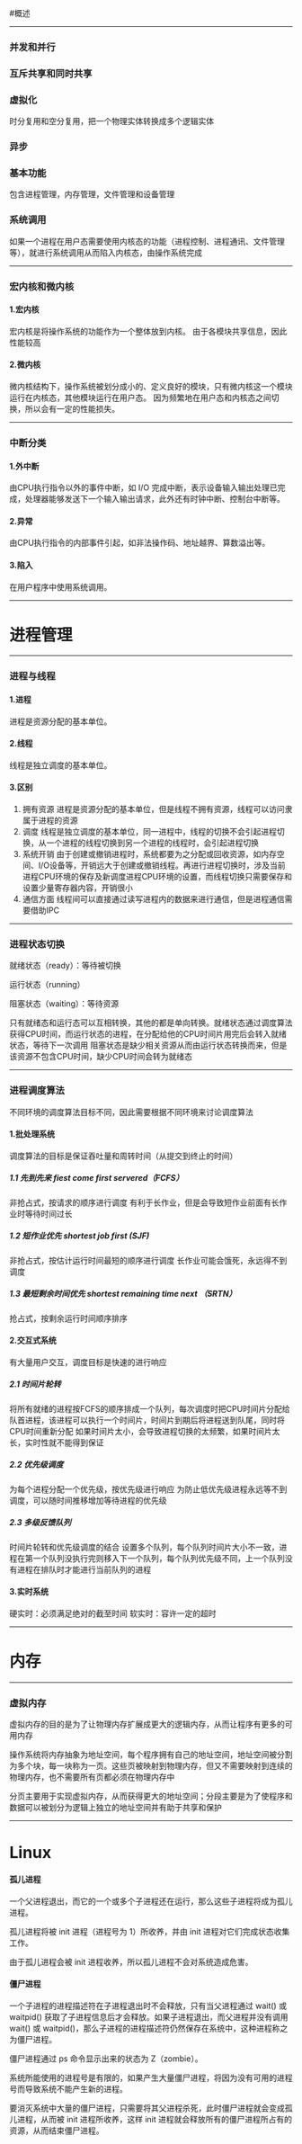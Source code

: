 #概述
***
### 并发和并行

### 互斥共享和同时共享

### 虚拟化
时分复用和空分复用，把一个物理实体转换成多个逻辑实体

### 异步

### 基本功能
包含进程管理，内存管理，文件管理和设备管理

### 系统调用
如果一个进程在用户态需要使用内核态的功能（进程控制、进程通讯、文件管理等），就进行系统调用从而陷入内核态，由操作系统完成
***
### 宏内核和微内核
#### 1.宏内核
宏内核是将操作系统的功能作为一个整体放到内核。
由于各模块共享信息，因此性能较高
#### 2.微内核
微内核结构下，操作系统被划分成小的、定义良好的模块，只有微内核这一个模块运行在内核态，其他模块运行在用户态。
因为频繁地在用户态和内核态之间切换，所以会有一定的性能损失。
***
### 中断分类
#### 1.外中断
由CPU执行指令以外的事件中断，如 I/O 完成中断，表示设备输入输出处理已完成，处理器能够发送下一个输入输出请求，此外还有时钟中断、控制台中断等。
#### 2.异常
由CPU执行指令的内部事件引起，如非法操作码、地址越界、算数溢出等。
#### 3.陷入
在用户程序中使用系统调用。
***
# 进程管理
***
### 进程与线程
#### 1.进程
进程是资源分配的基本单位。
#### 2.线程
线程是独立调度的基本单位。
#### 3.区别
1. 拥有资源
进程是资源分配的基本单位，但是线程不拥有资源，线程可以访问隶属于进程的资源
2. 调度
线程是独立调度的基本单位，同一进程中，线程的切换不会引起进程切换，从一个进程的线程切换到另一个进程的线程时，会引起进程切换
3. 系统开销
由于创建或撤销进程时，系统都要为之分配或回收资源，如内存空间、I/O设备等，开销远大于创建或撤销线程。再进行进程切换时，涉及当前进程CPU环境的保存及新调度进程CPU环境的设置，而线程切换只需要保存和设置少量寄存器内容，开销很小
4. 通信方面
线程间可以直接通过读写进程内的数据来进行通信，但是进程通信需要借助IPC
***
### 进程状态切换
就绪状态（ready）：等待被切换

运行状态（running）

阻塞状态（waiting）：等待资源

只有就绪态和运行态可以互相转换，其他的都是单向转换。就绪状态通过调度算法获得CPU时间，而运行状态的进程，在分配给他的CPU时间片用完后会转入就绪状态，等待下一次调用
阻塞状态是缺少相关资源从而由运行状态转换而来，但是该资源不包含CPU时间，缺少CPU时间会转为就绪态
***
### 进程调度算法
不同环境的调度算法目标不同，因此需要根据不同环境来讨论调度算法
#### 1.批处理系统
调度算法的目标是保证吞吐量和周转时间（从提交到终止的时间）
##### 1.1 先到先来 fiest come first servered（FCFS）
非抢占式，按请求的顺序进行调度
有利于长作业，但是会导致短作业前面有长作业时等待时间过长
##### 1.2 短作业优先 shortest job first (SJF)
非抢占式，按估计运行时间最短的顺序进行调度
长作业可能会饿死，永远得不到调度
##### 1.3 最短剩余时间优先 shortest remaining time next （SRTN）
抢占式，按剩余运行时间顺序排序

#### 2.交互式系统
有大量用户交互，调度目标是快速的进行响应
##### 2.1 时间片轮转
将所有就绪的进程按FCFS的顺序排成一个队列，每次调度时把CPU时间片分配给队首进程，该进程可以执行一个时间片，时间片到期后将进程送到队尾，同时将CPU时间重新分配
如果时间片太小，会导致进程切换的太频繁，如果时间片太长，实时性就不能得到保证
##### 2.2 优先级调度
为每个进程分配一个优先级，按优先级进行响应
为防止低优先级进程永远等不到调度，可以随时间推移增加等待进程的优先级
##### 2.3 多级反馈队列
时间片轮转和优先级调度的结合
设置多个队列，每个队列时间片大小不一致，进程在第一个队列没执行完则移入下一个队列，每个队列优先级不同，上一个队列没有进程在排队时才能进行当前队列的进程

#### 3.实时系统
硬实时：必须满足绝对的截至时间
软实时：容许一定的超时
***

# 内存
***
### 虚拟内存
虚拟内存的目的是为了让物理内存扩展成更大的逻辑内存，从而让程序有更多的可用内存

操作系统将内存抽象为地址空间，每个程序拥有自己的地址空间，地址空间被分割为多个块，每一块称为一页。这些页被映射到物理内存，但又不需要映射到连续的物理内存，也不需要所有页都必须在物理内存中

分页主要用于实现虚拟内存，从而获得更大的地址空间；分段主要是为了使程序和数据可以被划分为逻辑上独立的地址空间并有助于共享和保护

-------------------
# Linux
#### 孤儿进程
一个父进程退出，而它的一个或多个子进程还在运行，那么这些子进程将成为孤儿进程。

孤儿进程将被 init 进程（进程号为 1）所收养，并由 init 进程对它们完成状态收集工作。

由于孤儿进程会被 init 进程收养，所以孤儿进程不会对系统造成危害。

#### 僵尸进程
一个子进程的进程描述符在子进程退出时不会释放，只有当父进程通过 wait() 或 waitpid() 获取了子进程信息后才会释放。如果子进程退出，而父进程并没有调用 wait() 或 waitpid()，那么子进程的进程描述符仍然保存在系统中，这种进程称之为僵尸进程。

僵尸进程通过 ps 命令显示出来的状态为 Z（zombie）。

系统所能使用的进程号是有限的，如果产生大量僵尸进程，将因为没有可用的进程号而导致系统不能产生新的进程。

要消灭系统中大量的僵尸进程，只需要将其父进程杀死，此时僵尸进程就会变成孤儿进程，从而被 init 进程所收养，这样 init 进程就会释放所有的僵尸进程所占有的资源，从而结束僵尸进程。


